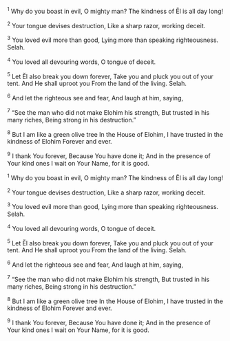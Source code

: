 <sup>1</sup> Why do you boast in evil, O mighty man? The kindness of Ĕl is all day long!

<sup>2</sup> Your tongue devises destruction, Like a sharp razor, working deceit.

<sup>3</sup> You loved evil more than good, Lying more than speaking righteousness. Selah.

<sup>4</sup> You loved all devouring words, O tongue of deceit.

<sup>5</sup> Let Ĕl also break you down forever, Take you and pluck you out of your tent. And He shall uproot you From the land of the living. Selah.

<sup>6</sup> And let the righteous see and fear, And laugh at him, saying,

<sup>7</sup> “See the man who did not make Elohim his strength, But trusted in his many riches, Being strong in his destruction.”

<sup>8</sup> But I am like a green olive tree In the House of Elohim, I have trusted in the kindness of Elohim Forever and ever.

<sup>9</sup> I thank You forever, Because You have done it; And in the presence of Your kind ones I wait on Your Name, for it is good.

<sup>1</sup> Why do you boast in evil, O mighty man? The kindness of Ĕl is all day long!

<sup>2</sup> Your tongue devises destruction, Like a sharp razor, working deceit.

<sup>3</sup> You loved evil more than good, Lying more than speaking righteousness. Selah.

<sup>4</sup> You loved all devouring words, O tongue of deceit.

<sup>5</sup> Let Ĕl also break you down forever, Take you and pluck you out of your tent. And He shall uproot you From the land of the living. Selah.

<sup>6</sup> And let the righteous see and fear, And laugh at him, saying,

<sup>7</sup> “See the man who did not make Elohim his strength, But trusted in his many riches, Being strong in his destruction.”

<sup>8</sup> But I am like a green olive tree In the House of Elohim, I have trusted in the kindness of Elohim Forever and ever.

<sup>9</sup> I thank You forever, Because You have done it; And in the presence of Your kind ones I wait on Your Name, for it is good.

